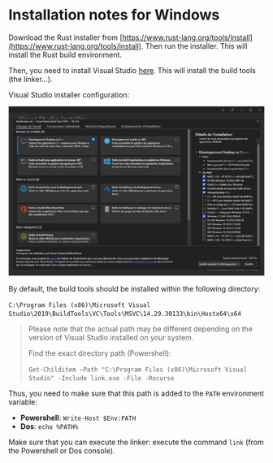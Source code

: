 #  Installation notes for Windows

Download the Rust installer from [https://www.rust-lang.org/tools/install](https://www.rust-lang.org/tools/install).
Then run the installer. This will install the Rust build environment.

Then, you need to install Visual Studio [here](https://visualstudio.microsoft.com/visual-cpp-build-tools/).
This will install the build tools (the linker...).

Visual Studio installer configuration:

![](images/vs-installer-install-config.png)

By default, the build tools should be installed within the following directory:

`C:\Program Files (x86)\Microsoft Visual Studio\2019\BuildTools\VC\Tools\MSVC\14.29.30133\bin\Hostx64\x64`

> Please note that the actual path may be different depending on the version of Visual Studio installed on your system.
>
> Find the exact directory path (Powershell):
>
> `Get-Childitem –Path "C:\Program Files (x86)\Microsoft Visual Studio" -Include link.exe -File -Recurse`

Thus, you need to make sure that this path is added to the `PATH` environment variable:

* **Powershell**: `Write-Host $Env:PATH`
* **Dos**: `echo %PATH%`

Make sure that you can execute the linker: execute the command `link` (from the Powershell or Dos console).
